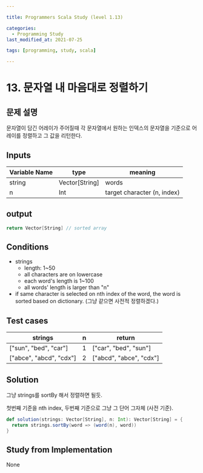 ```yaml
---

title: Programmers Scala Study (level 1.13)

categories:
  - Programming Study
last_modified_at: 2021-07-25

tags: [programming, study, scala]

---
```


# 13. 문자열 내 마음대로 정렬하기

## 문제 설명

문자열이 담긴 어레이가 주어질때 각 문자열에서 원하는 인덱스의 문자열을 기준으로 어레이를 정렬하고 그 값을 리턴한다.

## Inputs

| Variable Name | type           | meaning                     |
| ------------- | -------------- | --------------------------- |
| string        | Vector[String] | words                       |
| n             | Int            | target character (n, index) |

## output

~~~scala
return Vector[String] // sorted array
~~~

## Conditions

* strings
  * length: 1~50
  * all characters are on lowercase
  * each word's length is 1~100
  * all words' length is larger than "n"
* if same character is selected on nth index of the word, the word is sorted based on dictionary. (그냥 같으면 사전적 정렬하겠다.)

## Test cases

| strings                 | n    | return                  |
| ----------------------- | ---- | ----------------------- |
| ["sun", "bed", "car"]   | 1    | ["car", "bed", "sun"]   |
| ["abce", "abcd", "cdx"] | 2    | ["abcd", "abce", "cdx"] |

## Solution

그냥 strings를 sortBy 해서 정렬하면 될듯.

첫번째 기준을 nth index,  두번째 기준으로 그냥 그 단어 그자체 (사전 기준).

~~~scala
def solution(strings: Vector[String], n: Int): Vector[String] = {
  return strings.sortBy(word => (word(n), word))
}
~~~



## Study from Implementation

None
